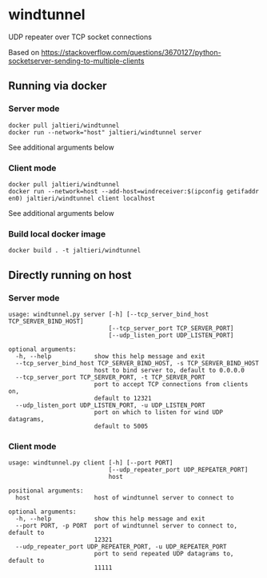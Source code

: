 # windtunnel
UDP repeater over TCP socket connections

Based on https://stackoverflow.com/questions/3670127/python-socketserver-sending-to-multiple-clients

## Running via docker
### Server mode
```
docker pull jaltieri/windtunnel
docker run --network="host" jaltieri/windtunnel server
```
See additional arguments below

### Client mode
```
docker pull jaltieri/windtunnel
docker run --network=host --add-host=windreceiver:$(ipconfig getifaddr en0) jaltieri/windtunnel client localhost
```
See additional arguments below

### Build local docker image
```
docker build . -t jaltieri/windtunnel
```

## Directly running on host
### Server mode
```
usage: windtunnel.py server [-h] [--tcp_server_bind_host TCP_SERVER_BIND_HOST]
                            [--tcp_server_port TCP_SERVER_PORT]
                            [--udp_listen_port UDP_LISTEN_PORT]

optional arguments:
  -h, --help            show this help message and exit
  --tcp_server_bind_host TCP_SERVER_BIND_HOST, -s TCP_SERVER_BIND_HOST
                        host to bind server to, default to 0.0.0.0
  --tcp_server_port TCP_SERVER_PORT, -t TCP_SERVER_PORT
                        port to accept TCP connections from clients on,
                        default to 12321
  --udp_listen_port UDP_LISTEN_PORT, -u UDP_LISTEN_PORT
                        port on which to listen for wind UDP datagrams,
                        default to 5005
```

### Client mode
```
usage: windtunnel.py client [-h] [--port PORT]
                            [--udp_repeater_port UDP_REPEATER_PORT]
                            host

positional arguments:
  host                  host of windtunnel server to connect to

optional arguments:
  -h, --help            show this help message and exit
  --port PORT, -p PORT  port of windtunnel server to connect to, default to
                        12321
  --udp_repeater_port UDP_REPEATER_PORT, -u UDP_REPEATER_PORT
                        port to send repeated UDP datagrams to, default to
                        11111
```
